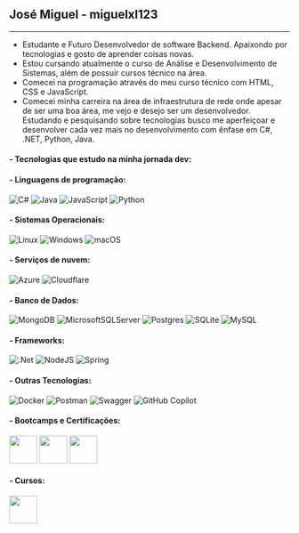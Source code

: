 ## José Miguel - miguelxl123
----------------------------------------------------------------------------------------------

- Estudante e Futuro Desenvolvedor de software Backend. Apaixondo por tecnologias e gosto de aprender coisas novas.
- Estou cursando atualmente o curso de Análise e Desenvolvimento de Sistemas, além de possuir cursos técnico na área.
- Comecei na programação através do meu curso técnico com HTML, CSS e JavaScript.
- Comecei minha carreira na área de infraestrutura de rede onde apesar de ser uma boa área, me vejo e desejo ser um desenvolvedor.
  Estudando e pesquisando sobre tecnologias busco me aperfeiçoar e desenvolver cada vez mais no desenvolvimento com ênfase em C#, .NET, Python, Java.

#### - Tecnologias que estudo na minha jornada dev:

#### - Linguagens de programação:
![C#](https://img.shields.io/badge/c%23-%23239120.svg?style=for-the-badge&logo=csharp&logoColor=white) ![Java](https://img.shields.io/badge/java-%23ED8B00.svg?style=for-the-badge&logo=openjdk&logoColor=white) 	![JavaScript](https://img.shields.io/badge/javascript-%23323330.svg?style=for-the-badge&logo=javascript&logoColor=%23F7DF1E) ![Python](https://img.shields.io/badge/python-3670A0?style=for-the-badge&logo=python&logoColor=ffdd54)

#### - Sistemas Operacionais:
![Linux](https://img.shields.io/badge/Linux-FCC624?style=for-the-badge&logo=linux&logoColor=black) ![Windows](https://img.shields.io/badge/Windows-0078D6?style=for-the-badge&logo=windows&logoColor=white) ![macOS](https://img.shields.io/badge/mac%20os-000000?style=for-the-badge&logo=macos&logoColor=F0F0F0)

#### - Serviços de nuvem:
![Azure](https://img.shields.io/badge/azure-%230072C6.svg?style=for-the-badge&logo=microsoftazure&logoColor=white) ![Cloudflare](https://img.shields.io/badge/Cloudflare-F38020?style=for-the-badge&logo=Cloudflare&logoColor=white)

#### - Banco de Dados:
![MongoDB](https://img.shields.io/badge/MongoDB-%234ea94b.svg?style=for-the-badge&logo=mongodb&logoColor=white) ![MicrosoftSQLServer](https://img.shields.io/badge/Microsoft%20SQL%20Server-CC2927?style=for-the-badge&logo=microsoft%20sql%20server&logoColor=white) 	![Postgres](https://img.shields.io/badge/postgres-%23316192.svg?style=for-the-badge&logo=postgresql&logoColor=white) ![SQLite](https://img.shields.io/badge/sqlite-%2307405e.svg?style=for-the-badge&logo=sqlite&logoColor=white) ![MySQL](https://img.shields.io/badge/mysql-4479A1.svg?style=for-the-badge&logo=mysql&logoColor=white)
 
#### - Frameworks:
![.Net](https://img.shields.io/badge/.NET-5C2D91?style=for-the-badge&logo=.net&logoColor=white) ![NodeJS](https://img.shields.io/badge/node.js-6DA55F?style=for-the-badge&logo=node.js&logoColor=white) ![Spring](https://img.shields.io/badge/spring-%236DB33F.svg?style=for-the-badge&logo=spring&logoColor=white)

#### - Outras Tecnologias:
![Docker](https://img.shields.io/badge/docker-%230db7ed.svg?style=for-the-badge&logo=docker&logoColor=white) ![Postman](https://img.shields.io/badge/Postman-FF6C37?style=for-the-badge&logo=postman&logoColor=white) ![Swagger](https://img.shields.io/badge/-Swagger-%23Clojure?style=for-the-badge&logo=swagger&logoColor=white) ![GitHub Copilot](https://img.shields.io/badge/github_copilot-8957E5?style=for-the-badge&logo=github-copilot&logoColor=white)

#### - Bootcamps e Certificações:
[<img src="https://assets.dio.me/fmurnmImYsLpbR26s6Rsrxi82t-6iYqTlwkJGBzm0mI/f:webp/h:120/q:80/L3RyYWNrcy8yMzk0ODU4NS1iZTdmLTRlZjctODQxNi1iOGUwYWFhYWYyZjcucG5n" height="50"></a>](https://web.dio.me/track/avanade-back-end-com-net-e-ia)
[<img src="https://assets.dio.me/BiguwjnBtEVUNQ3wnjFH4FVjAN9Tlm6gfGOqfUIz-t4/f:webp/h:120/q:80/L3RyYWNrcy9mYTFlNGRlNS1jMTcyLTQ4M2EtODAyZS1hOTJhMDI3MmQ2MTAucG5n" height="50"></a>](https://web.dio.me/track/microsoft-az-104-certification)
[<img src="https://assets.dio.me/C_w739DMTY1XPvnkcaSY7doWFM9I5MREIuft-gfwJDY/f:webp/h:120/q:80/L3RyYWNrcy83MGI2Y2EwOC0xZDdlLTQxNTctYmI0OC05NmMxMTY0ZmQ3ZTcucG5n" height="50"></a>](https://web.dio.me/track/4f411d51-fbae-475b-91e4-560f2fcc1137)

#### - Cursos:
[<img src="https://assets.dio.me/PAYwYmyucbUHoXuYiI3FepF6tEoWQLxrhebrLHOrAOo/f:webp/q:80/w:36/L2NvdXJzZXMvYmFkZ2UvOTJiMTRlYWQtZThiNC00ZWNhLWFiMDgtNjgwMGM4MjQyNDY5LnBuZw" height="50"></a>](https://web.dio.me/course/introducao-a-banco-de-dados-relacionais-sql/learning/fdd8de7d-083d-4f9e-a98a-abeb7c14fed9/)

 
